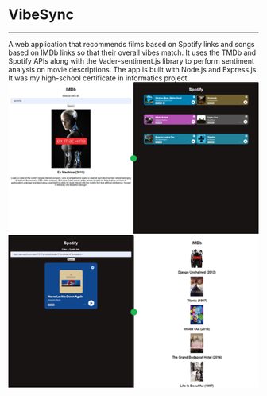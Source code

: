 # VibeSync
___
A web application that recommends films based on Spotify links and songs based on IMDb links so that their overall vibes match. It uses the TMDb and Spotify APIs along with the Vader-sentiment.js library to perform sentiment analysis on movie descriptions.
The app is built with Node.js and Express.js.
It was my high-school certificate in informatics project.
![doc/image.png](doc/image.png)
![doc/image1.png](doc/image1.png)